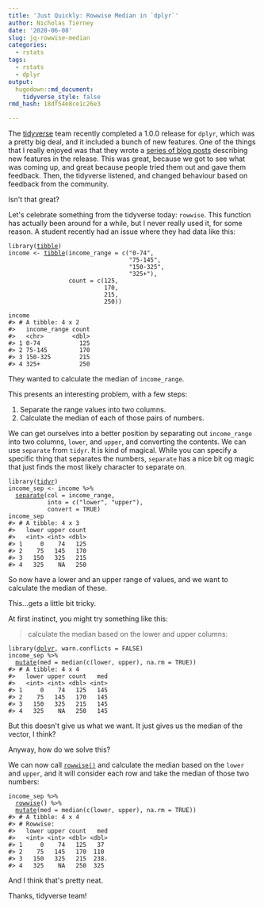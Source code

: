 ```yaml
---
title: 'Just Quickly: Rowwise Median in `dplyr`'
author: Nicholas Tierney
date: '2020-06-08'
slug: jq-rowwise-median
categories:
  - rstats
tags:
  - rstats
  - dplyr
output: 
  hugodown::md_document:
    tidyverse_style: false
rmd_hash: 18df54e8ce1c26e3

---
```


The [tidyverse](https://tidyverse.org/) team recently completed a 1.0.0 release for `dplyr`, which was a pretty big deal, and it included a bunch of new features. One of the things that I really enjoyed was that they wrote a [series of blog posts](https://www.tidyverse.org/blog/2020/06/dplyr-1-0-0/) describing new features in the release. This was great, because we got to see what was coming up, and great because people tried them out and gave them feedback. Then, the tidyverse listened, and changed behaviour based on feedback from the community.

Isn't that great?

Let's celebrate something from the tidyverse today: `rowwise`. This function has actually been around for a while, but I never really used it, for some reason. A student recently had an issue where they had data like this:

<div class="highlight">

<pre class='chroma'><code class='language-r' data-lang='r'><span class='nf'>library</span>(<span class='k'><a href='https://tibble.tidyverse.org/reference'>tibble</a></span>)
<span class='k'>income</span> <span class='o'>&lt;-</span> <span class='nf'><a href='https://tibble.tidyverse.org/reference/tibble.html'>tibble</a></span>(income_range = <span class='nf'>c</span>(<span class='s'>"0-74"</span>,
                                  <span class='s'>"75-145"</span>,
                                  <span class='s'>"150-325"</span>,
                                  <span class='s'>"325+"</span>),
                 count = <span class='nf'>c</span>(<span class='m'>125</span>,
                           <span class='m'>170</span>, 
                           <span class='m'>215</span>,
                           <span class='m'>250</span>))

<span class='k'>income</span>
<span class='c'>#&gt; # A tibble: 4 x 2</span>
<span class='c'>#&gt;   income_range count</span>
<span class='c'>#&gt;   &lt;chr&gt;        &lt;dbl&gt;</span>
<span class='c'>#&gt; 1 0-74           125</span>
<span class='c'>#&gt; 2 75-145         170</span>
<span class='c'>#&gt; 3 150-325        215</span>
<span class='c'>#&gt; 4 325+           250</span></code></pre>

</div>

They wanted to calculate the median of `income_range`.

This presents an interesting problem, with a few steps:

1.  Separate the range values into two columns.
2.  Calculate the median of each of those pairs of numbers.

We can get ourselves into a better position by separating out `income_range` into two columns, `lower`, and `upper`, and converting the contents. We can use `separate` from `tidyr`. It is kind of magical. While you can specify a specific thing that separates the numbers, `separate` has a nice bit og magic that just finds the most likely character to separate on.

<div class="highlight">

<pre class='chroma'><code class='language-r' data-lang='r'><span class='nf'>library</span>(<span class='k'><a href='https://tidyr.tidyverse.org/reference'>tidyr</a></span>)
<span class='k'>income_sep</span> <span class='o'>&lt;-</span> <span class='k'>income</span> <span class='o'>%&gt;%</span> 
  <span class='nf'><a href='https://tidyr.tidyverse.org/reference/separate.html'>separate</a></span>(col = <span class='k'>income_range</span>,
           into = <span class='nf'>c</span>(<span class='s'>"lower"</span>, <span class='s'>"upper"</span>),
           convert = <span class='m'>TRUE</span>)
<span class='k'>income_sep</span>
<span class='c'>#&gt; # A tibble: 4 x 3</span>
<span class='c'>#&gt;   lower upper count</span>
<span class='c'>#&gt;   &lt;int&gt; &lt;int&gt; &lt;dbl&gt;</span>
<span class='c'>#&gt; 1     0    74   125</span>
<span class='c'>#&gt; 2    75   145   170</span>
<span class='c'>#&gt; 3   150   325   215</span>
<span class='c'>#&gt; 4   325    NA   250</span></code></pre>

</div>

So now have a lower and an upper range of values, and we want to calculate the median of these.

This...gets a little bit tricky.

At first instinct, you might try something like this:

> calculate the median based on the lower and upper columns:

<div class="highlight">

<pre class='chroma'><code class='language-r' data-lang='r'><span class='nf'>library</span>(<span class='k'><a href='https://dplyr.tidyverse.org/reference'>dplyr</a></span>, warn.conflicts = <span class='m'>FALSE</span>)
<span class='k'>income_sep</span> <span class='o'>%&gt;%</span> 
  <span class='nf'><a href='https://dplyr.tidyverse.org/reference/mutate.html'>mutate</a></span>(med = <span class='nf'>median</span>(<span class='nf'>c</span>(<span class='k'>lower</span>, <span class='k'>upper</span>), na.rm = <span class='m'>TRUE</span>))
<span class='c'>#&gt; # A tibble: 4 x 4</span>
<span class='c'>#&gt;   lower upper count   med</span>
<span class='c'>#&gt;   &lt;int&gt; &lt;int&gt; &lt;dbl&gt; &lt;int&gt;</span>
<span class='c'>#&gt; 1     0    74   125   145</span>
<span class='c'>#&gt; 2    75   145   170   145</span>
<span class='c'>#&gt; 3   150   325   215   145</span>
<span class='c'>#&gt; 4   325    NA   250   145</span></code></pre>

</div>

But this doesn't give us what we want. It just gives us the median of the vector, I think?

Anyway, how do we solve this?

We can now call [`rowwise()`](https://dplyr.tidyverse.org/reference/rowwise.html) and calculate the median based on the `lower` and `upper`, and it will consider each row and take the median of those two numbers:

<div class="highlight">

<pre class='chroma'><code class='language-r' data-lang='r'><span class='k'>income_sep</span> <span class='o'>%&gt;%</span> 
  <span class='nf'><a href='https://dplyr.tidyverse.org/reference/rowwise.html'>rowwise</a></span>() <span class='o'>%&gt;%</span> 
  <span class='nf'><a href='https://dplyr.tidyverse.org/reference/mutate.html'>mutate</a></span>(med = <span class='nf'>median</span>(<span class='nf'>c</span>(<span class='k'>lower</span>, <span class='k'>upper</span>), na.rm = <span class='m'>TRUE</span>))
<span class='c'>#&gt; # A tibble: 4 x 4</span>
<span class='c'>#&gt; # Rowwise: </span>
<span class='c'>#&gt;   lower upper count   med</span>
<span class='c'>#&gt;   &lt;int&gt; &lt;int&gt; &lt;dbl&gt; &lt;dbl&gt;</span>
<span class='c'>#&gt; 1     0    74   125   37 </span>
<span class='c'>#&gt; 2    75   145   170  110 </span>
<span class='c'>#&gt; 3   150   325   215  238.</span>
<span class='c'>#&gt; 4   325    NA   250  325</span></code></pre>

</div>

And I think that's pretty neat.

Thanks, tidyverse team!

